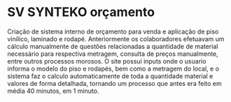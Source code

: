 # SV SYNTEKO orçamento

Criação de sistema interno de orçamento para venda e aplicação de piso vinílico, laminado e rodapé. Anteriormente os colaboradores efetuavam um cálculo 
manualmente de questões relacionadas a quantidade de material necessário para respectiva metragem, consulta de preços manualmente, entre outros processos morosos. 
O site possui inputs onde o usuario informa o modelo do piso e rodapés, bem como a metragem do local, e o sistema faz o calculo automaticamente de toda a quantidade material e valores de forma detalhada, 
tornando um processo que antes era feito em média 40 minutos, em 1 minuto.
